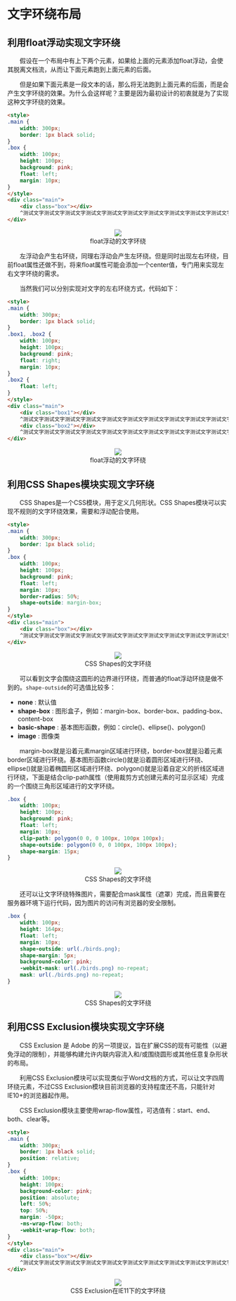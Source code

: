 # 文字环绕布局

## 利用float浮动实现文字环绕

&emsp;&emsp;假设在一个布局中有上下两个元素，如果给上面的元素添加float浮动，会使其脱离文档流，从而让下面元素跑到上面元素的后面。

&emsp;&emsp;但是如果下面元素是一段文本的话，那么将无法跑到上面元素的后面，而是会产生文字环绕的效果。为什么会这样呢？主要是因为最初设计的初衷就是为了实现这种文字环绕的效果。

```html
<style>
.main {
    width: 300px;
    border: 1px black solid;
}
.box {
    width: 100px;
    height: 100px;
    background: pink;
    float: left;
    margin: 10px;
}
</style>
<div class="main">
    <div class="box"></div>
    ^测试文字测试文字测试文字测试文字测试文字测试文字测试文字测试文字测试文字测试文字测试文字测试文字测试文字测试文字测试文字测试文字测试文字测试文字测试文字测试文字测试文字测试文字$
</div>
```

<div align=center>
	<img src="./img/9_5_1.jpg" />
    <div>float浮动的文字环绕</div>
</div>

&emsp;&emsp;左浮动会产生右环绕，同理右浮动会产生左环绕。但是同时出现左右环绕，目前float属性还做不到，将来float属性可能会添加一个center值，专门用来实现左右文字环绕的需求。

&emsp;&emsp;当然我们可以分别实现对文字的左右环绕方式，代码如下：

```html
<style>
.main {
    width: 300px;
    border: 1px black solid;
}
.box1, .box2 {
    width: 100px;
    height: 100px;
    background: pink;
    float: right;
    margin: 10px;
}
.box2 {
    float: left;
}
</style>
<div class="main">
    <div class="box1"></div>
    ^测试文字测试文字测试文字测试文字测试文字测试文字测试文字测试文字测试文字测试文字测试文字测试文字测试文字测试文字测试文字测试文字测试文字测试文字测试文字测试文字测试文字测试文字$
    <div class="box2"></div>
    ^测试文字测试文字测试文字测试文字测试文字测试文字测试文字测试文字测试文字测试文字测试文字测试文字测试文字测试文字测试文字测试文字测试文字测试文字测试文字测试文字测试文字测试文字$
</div>
```

<div align=center>
	<img src="./img/9_5_2.jpg" />
    <div>float浮动的文字环绕</div>
</div>

## 利用CSS Shapes模块实现文字环绕

&emsp;&emsp;CSS Shapes是一个CSS模块，用于定义几何形状。CSS Shapes模块可以实现不规则的文字环绕效果，需要和浮动配合使用。

```html
<style>
.main {
    width: 300px;
    border: 1px black solid;
}
.box {
    width: 100px;
    height: 100px;
    background: pink;
    float: left;
    margin: 10px;
    border-radius: 50%;
    shape-outside: margin-box;
}
</style>
<div class="main">
    <div class="box"></div>
    ^测试文字测试文字测试文字测试文字测试文字测试文字测试文字测试文字测试文字测试文字测试文字测试文字测试文字测试文字测试文字测试文字测试文字测试文字测试文字测试文字测试文字测试文字测试文字测试文字测试文字测试文字测试文字测试文字$
</div>
```

<div align=center>
	<img src="./img/9_5_3.jpg" />
    <div>CSS Shapes的文字环绕</div>
</div>

&emsp;&emsp;可以看到文字会围绕这圆形的边界进行环绕，而普通的float浮动环绕是做不到的。`shape-outside`的可选值比较多：

- **none** : 默认值
- **shape-box** : 图形盒子，例如：margin-box、border-box、padding-box、content-box
- **basic-shape** : 基本图形函数，例如：circle()、ellipse()、polygon()
- **image** : 图像类

&emsp;&emsp;margin-box就是沿着元素margin区域进行环绕，border-box就是沿着元素border区域进行环绕。基本图形函数circle()就是沿着圆形区域进行环绕、ellipse()就是沿着椭圆形区域进行环绕、polygon()就是沿着自定义的折线区域进行环绕，下面是结合clip-path属性（使用裁剪方式创建元素的可显示区域）完成的一个围绕三角形区域进行的文字环绕。

```css
.box {
    width: 100px;
    height: 100px;
    background: pink;
    float: left;
    margin: 10px;
    clip-path: polygon(0 0, 0 100px, 100px 100px);
    shape-outside: polygon(0 0, 0 100px, 100px 100px);
    shape-margin: 15px;
}
```

<div align=center>
	<img src="./img/9_5_4.jpg" />
    <div>CSS Shapes的文字环绕</div>
</div>

&emsp;&emsp;还可以让文字环绕特殊图片，需要配合mask属性（遮罩）完成，而且需要在服务器环境下运行代码，因为图片的访问有浏览器的安全限制。

```css
.box {
    width: 100px;
    height: 164px;
    float: left;
    margin: 10px;
    shape-outside: url(./birds.png);
    shape-margin: 5px;
    background-color: pink;
    -webkit-mask: url(./birds.png) no-repeat;
    mask: url(./birds.png) no-repeat;
}
```

<div align=center>
	<img src="./img/9_5_5.jpg" />
    <div>CSS Shapes的文字环绕</div>
</div>

## 利用CSS Exclusion模块实现文字环绕

&emsp;&emsp;CSS Exclusion 是 Adob​​e 的另一项提议，旨在扩展CSS的现有可能性（以避免浮动的限制），并能够构建允许内联内容流入和/或围绕圆形或其他任意复杂形状的布局。

&emsp;&emsp;利用CSS Exclusion模块可以实现类似于Word文档的方式，可以让文字四周环绕元素，不过CSS Exclusion模块目前浏览器的支持程度还不高，只能针对IE10+的浏览器起作用。

&emsp;&emsp;CSS Exclusion模块主要使用wrap-flow属性，可选值有：start、end、both、clear等。


```html
<style>
.main {
    width: 300px;
    border: 1px black solid;
    position: relative;
}
.box {
    width: 100px;
    height: 100px;
    background-color: pink;
    position: absolute;
    left: 50%;
    top: 50%;
    margin: -50px;
    -ms-wrap-flow: both;
    -webkit-wrap-flow: both;
} 
</style>
<div class="main">
    <div class="box"></div>
    ^测试文字测试文字测试文字测试文字测试文字测试文字测试文字测试文字测试文字测试文字测试文字测试文字测试文字测试文字测试文字测试文字测试文字测试文字测试文字测试文字测试文字测试文字测试文字测试文字测试文字测试文字测试文字测试文字测试文字测试文字测试文字测试文字测试文字测试文字测试文字测试文字测试文字测试文字测试文字测试文字测试文字测试文字测试文字测试文字$
</div>
```

<div align=center>
	<img src="./img/9_5_6.jpg" />
    <div>CSS Exclusion在IE11下的文字环绕</div>
</div>


